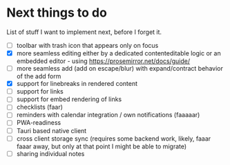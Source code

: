 # Next things to do

List of stuff I want to implement next, before I forget it.

- [ ] toolbar with trash icon that appears only on focus
- [x] more seamless editing either by a dedicated contenteditable logic or an embedded editor - using https://prosemirror.net/docs/guide/
- [ ] more seamless add (add on escape/blur) with expand/contract behavior of the add form
- [x] support for linebreaks in rendered content
- [ ] support for links
- [ ] support for embed rendering of links
- [ ] checklists (faar)
- [ ] reminders with calendar integration / own notifications (faaaaar)
- [ ] PWA-readiness
- [ ] Tauri based native client
- [ ] cross client storage sync (requires some backend work, likely, faaar faaar away, but only at that point I might be able to migrate)
- [ ] sharing individual notes
